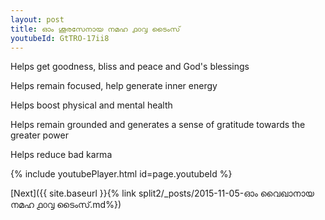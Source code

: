 ```yaml
---
layout: post
title: ഓം ശൂരസേനായ നമഹ ൧൦൮ ടൈംസ്
youtubeId: GtTRO-17ii8
---
```

 
 
Helps get goodness, bliss and peace and God's blessings
 
Helps remain focused, help generate inner energy 
 
Helps boost physical and mental health 
 
Helps remain grounded and generates a sense of gratitude towards the greater power 
 
Helps reduce bad karma
 
 
 
 


{% include youtubePlayer.html id=page.youtubeId %}
 
[Next]({{ site.baseurl }}{% link  split2/_posts/2015-11-05-ഓം വൈഖാനായ നമഹ ൧൦൮ ടൈംസ്.md%})
 
